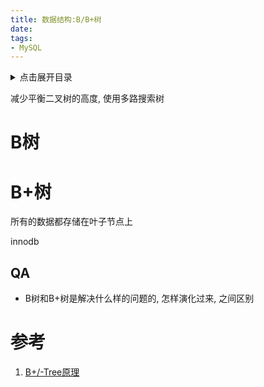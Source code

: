 ```yaml
---
title: 数据结构:B/B+树
date:
tags:
- MySQL
---
```

<details>
<summary>点击展开目录</summary>
<!-- TOC -->

- [B树](#b树)
- [B+树](#b树)
    - [QA](#qa)
- [参考](#参考)

<!-- /TOC -->
</details>

减少平衡二叉树的高度, 使用多路搜索树

# B树

# B+树

所有的数据都存储在叶子节点上

innodb

## QA

* B树和B+树是解决什么样的问题的, 怎样演化过来, 之间区别


# 参考

1. [B+/-Tree原理](https://www.cnblogs.com/shijianchuzhenzhi/p/6666537.html)

